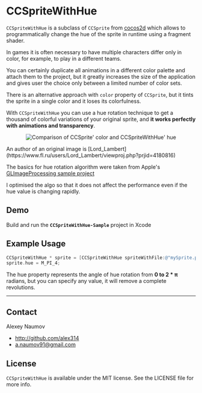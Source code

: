 # CCSpriteWithHue

`CCSpriteWithHue` is a subclass of `CCSprite` from [cocos2d](https://github.com/cocos2d/cocos2d-iphone) which allows to programmatically change the hue of the sprite in runtime using a fragment shader.

In games it is often necessary to have multiple characters differ only in color, for example, to play in a different teams.

You can certainly duplicate all animations in a different color palette and attach them to the project, but it greatly increases the size of the application and gives user the choice only between a limited number of color sets.

There is an alternative approach with `color` property of `CCSprite`, but it tints the sprite in a single color and it loses its colorfulness.
 
With `CCSpriteWithHue` you can use a hue rotation technique to get a thousand of colorful variations of your original sprite, and __it works perfectly with animations and transparency__.
<p align="center">
  <img src="https://raw.github.com/alex314/blob_files/master/images/CCSpriteWithHueExample.png" alt="Comparison of CCSprite' color and CCSpriteWithHue' hue"/>
</p>
An author of an original image is [Lord_Lambert](https://www.fl.ru/users/Lord_Lambert/viewproj.php?prjid=4180816)

The basics for hue rotation algorithm were taken from Apple's [GLImageProcessing sample project](https://developer.apple.com/library/ios/samplecode/GLImageProcessing/Introduction/Intro.html)

I optimised the algo so that it does not affect the performance even if the hue value is changing rapidly.

## Demo

Build and run the __`CCSpriteWithHue-Sample`__ project in Xcode

## Example Usage

``` objective-c
CCSpriteWithHue * sprite = [CCSpriteWithHue spriteWithFile:@"mySprite.png"];
sprite.hue = M_PI_4;
```

The hue property represents the angle of hue rotation from __0 to 2 * π__ radians, but you can specify any value, it will remove a complete revolutions.

---

## Contact

Alexey Naumov

- http://github.com/alex314
- a.naumov91@gmail.com

## License

`CCSpriteWithHue` is available under the MIT license. See the LICENSE file for more info.